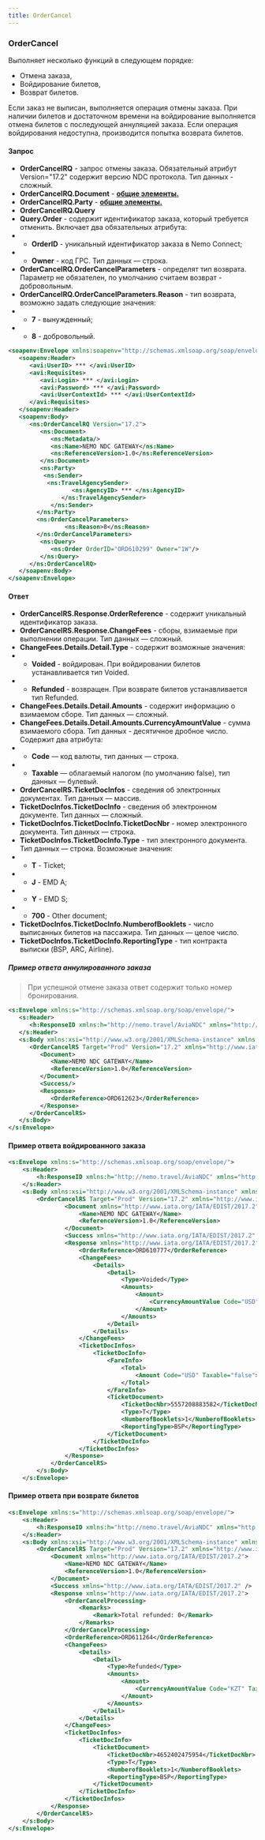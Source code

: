 ```yaml
---
title: OrderCancel
---
```


### OrderCancel
Выполняет несколько функций в следующем порядке:
-	Отмена заказа,
-	Войдирование билетов,
-	Возврат билетов.

Если заказ не выписан, выполняется операция отмены заказа. При наличии билетов и достаточном времени на войдирование выполняется отмена билетов с последующей аннуляцией заказа. Если операция войдирования недоступна, производится попытка возврата билетов.

#### Запрос
-	**OrderCancelRQ** - запрос отмены заказа. Обязательный атрибут Version="17.2" содержит версию NDC протокола. Тип данных - сложный.
-	**OrderCancelRQ.Document** - **[общие элементы.](/ndc/ndc_element)**
-	**OrderCancelRQ.Party** - **[общие элементы.](/ndc/ndc_element)**
-	**OrderCancelRQ.Query** 
-	**Query.Order** - содержит идентификатор заказа, который требуется отменить. Включает два обязательных атрибута:
-	-	**OrderID** - уникальный идентификатор заказа в Nemo Connect;
-	-	**Owner** - код ГРС. Тип данных — строка.
-	**OrderCancelRQ.OrderCancelParameters** - определят тип возврата. Параметр не обязателен, по умолчанию считаем возврат - добровольным.
-	**OrderCancelRQ.OrderCancelParameters.Reason** - тип возврата, возможно задать следующие значения:
-	-	**7** - вынужденный;
-	-	**8** - добровольный. 
```xml
<soapenv:Envelope xmlns:soapenv="http://schemas.xmlsoap.org/soap/envelope/" xmlns:avi="http://nemo.travel/AviaNDC" xmlns:ns="http://www.iata.org/IATA/EDIST/2017.2">
   <soapenv:Header>
      <avi:UserID> *** </avi:UserID>
      <avi:Requisites>
         <avi:Login> *** </avi:Login>
         <avi:Password> *** </avi:Password>
         <avi:UserContextId> *** </avi:UserContextId>
      </avi:Requisites>
   </soapenv:Header>
   <soapenv:Body>
      <ns:OrderCancelRQ Version="17.2">
         <ns:Document>
            <ns:Metadata/>
            <ns:Name>NEMO NDC GATEWAY</ns:Name>
            <ns:ReferenceVersion>1.0</ns:ReferenceVersion>
         </ns:Document>
         <ns:Party>
          <ns:Sender>
           <ns:TravelAgencySender>
                  <ns:AgencyID> *** </ns:AgencyID>
               </ns:TravelAgencySender>            
            </ns:Sender>
        </ns:Party>
        <ns:OrderCancelParameters>
        		<ns:Reason>8</ns:Reason>
        </ns:OrderCancelParameters>
         <ns:Query>
            <ns:Order OrderID="ORD610299" Owner="1W"/>
         </ns:Query>
      </ns:OrderCancelRQ>
   </soapenv:Body>
</soapenv:Envelope>
```

#### Ответ
-	**OrderCancelRS.Response.OrderReference** - содержит уникальный идентификатор заказа.
-	**OrderCancelRS.Response.ChangeFees** - сборы, взимаемые при выполнении операции. Тип данных — сложный.
-	**ChangeFees.Details.Detail.Type** - содержит возможные значения:
-	- **Voided** - войдирован. При войдировании билетов устанавливается тип Voided.
-	- **Refunded** - возвращен. При возврате билетов устанавливается тип Refunded.
-	**ChangeFees.Details.Detail.Amounts** - содержит информацию о взимаемом сборе. Тип данных — сложный.
-	**ChangeFees.Details.Detail.Amounts.CurrencyAmountValue** - сумма взимаемого сбора. Тип данных - десятичное дробное число. Содержит два атрибута: 
-	- **Code** — код валюты, тип данных — строка.
-	- **Taxable** — облагаемый налогом (по умолчанию false), тип данных — булевый.
-	**OrderCancelRS.TicketDocInfos** - сведения об электронных документах. Тип данных — массив.
-	**TicketDocInfos.TicketDocInfo** - сведения об электронном документе. Тип данных — сложный.
-	**TicketDocInfos.TicketDocInfo.TicketDocNbr** - номер электронного документа. Тип данных — строка.
-	**TicketDocInfos.TicketDocInfo.Type** - тип электронного документа. Тип данных — строка. Возможные значения:
-	- **T** - Ticket;
-	- **J** - EMD A;
-	- **Y** - EMD S;
-	- **700** - Other document;
-	**TicketDocInfos.TicketDocInfo.NumberofBooklets** - число выписанных билетов на пассажира. Тип данных — целое число.
-	**TicketDocInfos.TicketDocInfo.ReportingType** - тип контракта выписки (BSP, ARC, Airline).

##### Пример ответа аннулированного заказа

>  При успешной отмене заказа ответ содержит только номер бронирования.

```xml
<s:Envelope xmlns:s="http://schemas.xmlsoap.org/soap/envelope/">
   <s:Header>
      <h:ResponseID xmlns:h="http://nemo.travel/AviaNDC" xmlns="http://nemo.travel/AviaNDC">144227053</h:ResponseID>
   </s:Header>
   <s:Body xmlns:xsi="http://www.w3.org/2001/XMLSchema-instance" xmlns:xsd="http://www.w3.org/2001/XMLSchema">
      <OrderCancelRS Target="Prod" Version="17.2" xmlns="http://www.iata.org/IATA/EDIST/2017.2">
         <Document>
            <Name>NEMO NDC GATEWAY</Name>
            <ReferenceVersion>1.0</ReferenceVersion>
         </Document>
         <Success/>
         <Response>
            <OrderReference>ORD612623</OrderReference>
         </Response>
      </OrderCancelRS>
   </s:Body>
</s:Envelope>
```
#### Пример ответа войдированного заказа

```xml
<s:Envelope xmlns:s="http://schemas.xmlsoap.org/soap/envelope/">
	<s:Header>
		<h:ResponseID xmlns:h="http://nemo.travel/AviaNDC" xmlns="http://nemo.travel/AviaNDC">144227098</h:ResponseID>
	</s:Header>
	<s:Body xmlns:xsi="http://www.w3.org/2001/XMLSchema-instance" xmlns:xsd="http://www.w3.org/2001/XMLSchema">
		<OrderCancelRS Target="Prod" Version="17.2" xmlns="http://www.iata.org/IATA/EDIST/2017.2">
				<Document xmlns="http://www.iata.org/IATA/EDIST/2017.2">
					<Name>NEMO NDC GATEWAY</Name>
					<ReferenceVersion>1.0</ReferenceVersion>
				</Document>
				<Success xmlns="http://www.iata.org/IATA/EDIST/2017.2" />
				<Response xmlns="http://www.iata.org/IATA/EDIST/2017.2">
					<OrderReference>ORD610777</OrderReference>
					<ChangeFees>
						<Details>
							<Detail>
								<Type>Voided</Type>
								<Amounts>
									<Amount>
										<CurrencyAmountValue Code="USD" Taxable="false">0.0</CurrencyAmountValue>
									</Amount>
								</Amounts>
							</Detail>
						</Details>
					</ChangeFees>
					<TicketDocInfos>
						<TicketDocInfo>
							<FareInfo>
								<Total>
									<Amount Code="USD" Taxable="false">336.4</Amount>
								</Total>
							</FareInfo>
							<TicketDocument>
								<TicketDocNbr>5557208883582</TicketDocNbr>
								<Type>T</Type>
								<NumberofBooklets>1</NumberofBooklets>
								<ReportingType>BSP</ReportingType>
							</TicketDocument>
						</TicketDocInfo>
					</TicketDocInfos>
				</Response>
			</OrderCancelRS>
		</s:Body>
	</s:Envelope>
```
#### Пример ответа при возврате билетов

```xml
<s:Envelope xmlns:s="http://schemas.xmlsoap.org/soap/envelope/">
	<s:Header>
		<h:ResponseID xmlns:h="http://nemo.travel/AviaNDC" xmlns="http://nemo.travel/AviaNDC">144212553</h:ResponseID>
	</s:Header>
	<s:Body xmlns:xsi="http://www.w3.org/2001/XMLSchema-instance" xmlns:xsd="http://www.w3.org/2001/XMLSchema">
		<OrderCancelRS Target="Prod" Version="17.2" xmlns="http://www.iata.org/IATA/EDIST/2017.2">
			<Document xmlns="http://www.iata.org/IATA/EDIST/2017.2">
				<Name>NEMO NDC GATEWAY</Name>
				<ReferenceVersion>1.0</ReferenceVersion>
			</Document>
			<Success xmlns="http://www.iata.org/IATA/EDIST/2017.2" />
			<Response xmlns="http://www.iata.org/IATA/EDIST/2017.2">
				<OrderCancelProcessing>
					<Remarks>
						<Remark>Total refunded: 0</Remark>
					</Remarks>
				</OrderCancelProcessing>
				<OrderReference>ORD611264</OrderReference>
				<ChangeFees>
					<Details>
						<Detail>
							<Type>Refunded</Type>
							<Amounts>
								<Amount>
									<CurrencyAmountValue Code="KZT" Taxable="false">245460</CurrencyAmountValue>
								</Amount>
							</Amounts>
						</Detail>
					</Details>
				</ChangeFees>
				<TicketDocInfos>
					<TicketDocInfo>
						<TicketDocument>
							<TicketDocNbr>4652402475954</TicketDocNbr>
							<Type>T</Type>
							<NumberofBooklets>1</NumberofBooklets>
							<ReportingType>BSP</ReportingType>
						</TicketDocument>
					</TicketDocInfo>
				</TicketDocInfos>
			</Response>
		</OrderCancelRS>
	</s:Body>
</s:Envelope>
```
